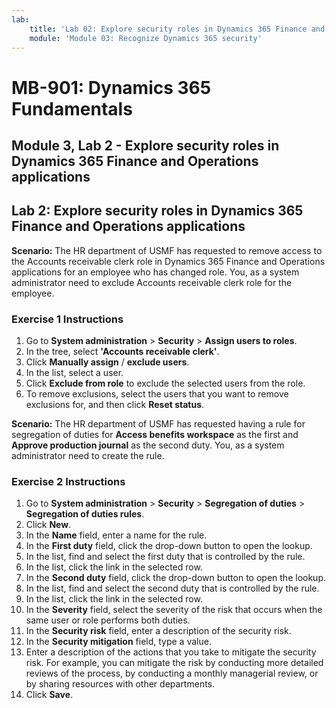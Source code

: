 ```yaml
---
lab:
    title: 'Lab 02: Explore security roles in Dynamics 365 Finance and Operations applications'
    module: 'Module 03: Recognize Dynamics 365 security'
---
```


# MB-901: Dynamics 365 Fundamentals
## Module 3, Lab 2 - Explore security roles in Dynamics 365 Finance and Operations applications


## Lab 2: Explore security roles in Dynamics 365 Finance and Operations applications

**Scenario:** The HR department of USMF has requested to remove access to the Accounts receivable clerk role in Dynamics 365 Finance and Operations applications for an employee who has changed role. You, as a system administrator need to exclude Accounts receivable clerk role for the employee.

### Exercise 1 Instructions

1. Go to **System administration** > **Security** > **Assign users to roles**.
1. In the tree, select **'Accounts receivable clerk'**.
1. Click **Manually assign** / **exclude users**.
1. In the list, select a user.
1. Click **Exclude from role** to exclude the selected users from the role.
1. To remove exclusions, select the users that you want to remove exclusions for, and then click **Reset status**. 

**Scenario:** The HR department of USMF has requested having a rule for segregation of duties for **Access benefits workspace** as the first and **Approve production journal** as the second duty. You, as a system administrator need to create the rule.

### Exercise 2 Instructions

1. Go to **System administration** > **Security** > **Segregation of duties** > **Segregation of duties rules**.
1. Click **New**.
1. In the **Name** field, enter a name for the rule.
1. In the **First duty** field, click the drop-down button to open the lookup.
1. In the list, find and select the first duty that is controlled by the rule.
1. In the list, click the link in the selected row.
1. In the **Second duty** field, click the drop-down button to open the lookup.
1. In the list, find and select the second duty that is controlled by the rule.
1. In the list, click the link in the selected row.
1. In the **Severity** field, select the severity of the risk that occurs when the same user or role performs both duties.
1. In the **Security risk** field, enter a description of the security risk.
1. In the **Security mitigation** field, type a value.
1. Enter a description of the actions that you take to mitigate the security risk. 
For example, you can mitigate the risk by conducting more detailed reviews of the process, by conducting a monthly managerial review, or by sharing resources with other departments.
1. Click **Save**.
